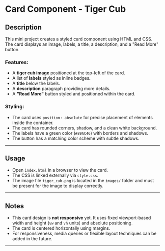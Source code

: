 # Card Component - Tiger Cub

## Description

This mini project creates a styled card component using HTML and CSS. The card displays an image, labels, a title, a description, and a "Read More" button.

### Features:
- A **tiger cub image** positioned at the top-left of the card.
- A list of **labels** styled as inline badges.
- A **title** below the labels.
- A **description** paragraph providing more details.
- A **"Read More"** button styled and positioned within the card.

### Styling:
- The card uses `position: absolute` for precise placement of elements inside the container.
- The card has rounded corners, shadow, and a clean white background.
- The labels have a green color (`#89AC46`) with borders and shadows.
- The button has a matching color scheme with subtle shadows.

---

## Usage

- Open `index.html` in a browser to view the card.
- The CSS is linked externally via `style.css`.
- The image file `tiger_cub.png` is located in the `images/` folder and must be present for the image to display correctly.

---

## Notes

- This card design is **not responsive** yet. It uses fixed viewport-based width and height (`vw` and `vh` units) and absolute positioning.
- The card is centered horizontally using margins.
- For responsiveness, media queries or flexible layout techniques can be added in the future.

---



